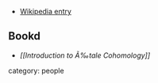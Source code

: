 
* [Wikipedia entry](http://de.wikipedia.org/wiki/GÃ¼nter_Tamme)

## Bookd

* _[[Introduction to Ã‰tale Cohomology]]_

category: people

